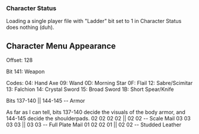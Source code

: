 ### Character Status

Loading a single player file with "Ladder" bit set to 1 in Character Status does nothing (duh).

## Character Menu Appearance

Offset: 128

Bit 141: Weapon

Codes:
04: Hand Axe
09: Wand
0D: Morning Star
0F: Flail
12: Sabre/Scimitar
13: Falchion
14: Crystal Sword
15: Broad Sword
1B: Short Spear/Knife

Bits 137-140 || 144-145 -- Armor

As far as I can tell, bits 137-140 decide the visuals of the body armor, and 144-145 decide the shoulderpads.
02 02 02 02 || 02 02 -- Scale Mail
03 03 03 03 || 03 03 -- Full Plate Mail
01 02 02 01 || 02 02 -- Studded Leather